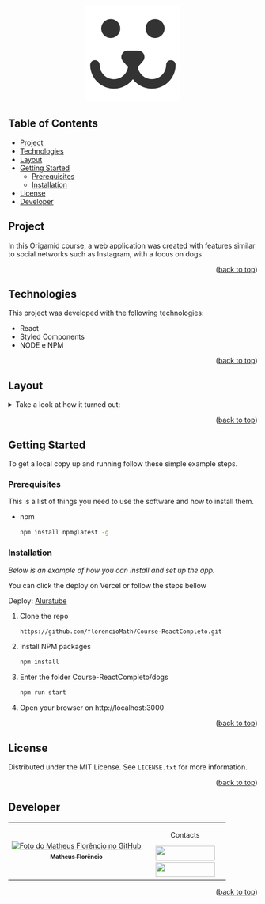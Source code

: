 <a name="readme-top"></a>
<div align="center">
<img src="https://github.com/florencioMath/Course-ReactCompleto/blob/main/readmeFiles/logoDogs.png?raw=true" alt="Aluratube logo" />
</div>

<!-- TABLE OF CONTENTS -->
## Table of Contents
<ul>
  <li><a href="#project">Project</a></li>
  <li><a href="#technologies">Technologies</a></li>
  <li><a href="#layout">Layout</a></li>
    <li>
      <a href="#getting-started">Getting Started</a>
      <ul>
        <li><a href="#prerequisites">Prerequisites</a></li>
        <li><a href="#installation">Installation</a></li>
      </ul>
    </li>
  <li><a href="#license">License</a></li>
  <li><a href="#developer">Developer</a></li>
</ul>

<!-- PROJECT -->
## <a id="project">Project</a>
<p>
In this <a href="https://www.origamid.com">Origamid</a> course, a web application was created with features similar to social networks such as Instagram, with a focus on dogs.
</p>
<p align="right">(<a href="#readme-top">back to top</a>)</p>

## <a id="technologies">Technologies</a>
This project was developed with the following technologies:

- React
- Styled Components
- NODE e NPM
<p align="right">(<a href="#readme-top">back to top</a>)</p>

<!-- LAYOUT -->
## <a id="layout">Layout</a>

<details>
<summary>Take a look at how it turned out:</summary>
  <br>
  Under construction
  <tr>
    <td align="center">
        <p align="center">Dogs creating an account</p>
      <img src="https://github.com/florencioMath/Course-ReactCompleto/blob/main/readmeFiles/dogCria%C3%A7%C3%A3oDeConta.gif?raw=true"  alt="Dogs creating an account"/>
    </td>
    <br>
    <td align="center">
        <p align="center">Dogs adding a photo</p>
      <img src="https://github.com/florencioMath/Course-ReactCompleto/blob/main/readmeFiles/dogAdicionandoDog.gif?raw=true" alt="Dogs adding a photo" />
    </td>
    <br>
    <td align="center">
        <p align="center">Dogs adding a comentary</p>
      <img src="https://github.com/florencioMath/Course-ReactCompleto/blob/main/readmeFiles/dogComentandoFotos.gif?raw=true" alt="Dogs adding a comentary" />
    </td>
    <br>
    <td align="center">
        <p align="center">Dogs statistics</p>
      <img src="https://github.com/florencioMath/Course-ReactCompleto/blob/main/readmeFiles/dogEstatisticas.gif?raw=true" alt="Dogs statistics" />
    </td>
        <br>
    <td align="center">
        <p align="center">Dogs deleting a photo</p>
      <img src="https://github.com/florencioMath/Course-ReactCompleto/blob/main/readmeFiles/dogDeletandoFoto.gif?raw=true" alt="Dogs deleting a photo" />
    </td>
  </tr>
  </details>

<p align="right">(<a href="#readme-top">back to top</a>)</p>


<!-- GETTING STARTED -->
## Getting Started

To get a local copy up and running follow these simple example steps.

### Prerequisites

This is a list of things you need to use the software and how to install them.
* npm
  ```sh
  npm install npm@latest -g
  ```

### Installation

_Below is an example of how you can install and set up the app._

You can click the deploy on Vercel or follow the steps bellow

Deploy: <a href="https://thealuratube.vercel.app/">Aluratube</a> 

1. Clone the repo
   ```sh
   https://github.com/florencioMath/Course-ReactCompleto.git
   ```
2. Install NPM packages
   ```sh
   npm install
   ```
3. Enter the folder Course-ReactCompleto/dogs
   ```sh
   npm run start
   ```
4. Open your browser on http://localhost:3000
   
<p align="right">(<a href="#readme-top">back to top</a>)</p>

<!-- LICENSE -->
## License

Distributed under the MIT License. See `LICENSE.txt` for more information.
<p align="right">(<a href="#readme-top">back to top</a>)</p>


## <a id="developer">Developer</a> 

<table>
  <tr>
    <td align="center">
    <a text-decoration="none" href="https://github.com/1matheusflorencio">
      <img src="https://avatars.githubusercontent.com/u/68713424?s=400&u=62c303b85a95a013cccd6cbd6084952fbc06a4db&v=4" width="150px;" alt="Foto do Matheus Florêncio no GitHub"/>
      <br>
        <sub>
          <b>Matheus Florêncio</b> <br>
        </sub>
    </a>
    </td>
      <td align="center" width="150px">
        <p>Contacts</p>
          <a href="https://www.linkedin.com/in/matheus-flor%C3%AAncio/" target="_blank"><img height="30px" width="120px" src="https://img.shields.io/badge/LinkedIn-0077B5?style=for-the-badge&logo=linkedin&logoColor=white"></a>
          <br>
          <a href="https://www.instagram.com/florenciomath/" target="_blank"><img height="30px" width="120px" src="https://img.shields.io/badge/Instagram-E4405F?style=for-the-badge&logo=instagram&logoColor=white" target="_blank"></a>
      </td>
    </tr>
</table>

<p align="right">(<a href="#readme-top">back to top</a>)</p>
